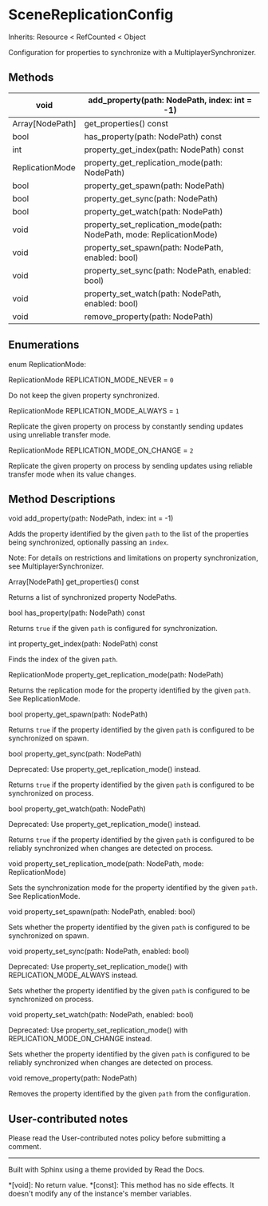 # SceneReplicationConfig

Inherits: Resource < RefCounted < Object

Configuration for properties to synchronize with a MultiplayerSynchronizer.

## Methods

void | add_property(path: NodePath, index: int = -1)  
---|---  
Array[NodePath] | get_properties() const  
bool | has_property(path: NodePath) const  
int | property_get_index(path: NodePath) const  
ReplicationMode | property_get_replication_mode(path: NodePath)  
bool | property_get_spawn(path: NodePath)  
bool | property_get_sync(path: NodePath)  
bool | property_get_watch(path: NodePath)  
void | property_set_replication_mode(path: NodePath, mode: ReplicationMode)  
void | property_set_spawn(path: NodePath, enabled: bool)  
void | property_set_sync(path: NodePath, enabled: bool)  
void | property_set_watch(path: NodePath, enabled: bool)  
void | remove_property(path: NodePath)  
  
## Enumerations

enum ReplicationMode:

ReplicationMode REPLICATION_MODE_NEVER = `0`

Do not keep the given property synchronized.

ReplicationMode REPLICATION_MODE_ALWAYS = `1`

Replicate the given property on process by constantly sending updates using
unreliable transfer mode.

ReplicationMode REPLICATION_MODE_ON_CHANGE = `2`

Replicate the given property on process by sending updates using reliable
transfer mode when its value changes.

## Method Descriptions

void add_property(path: NodePath, index: int = -1)

Adds the property identified by the given `path` to the list of the properties
being synchronized, optionally passing an `index`.

Note: For details on restrictions and limitations on property synchronization,
see MultiplayerSynchronizer.

Array[NodePath] get_properties() const

Returns a list of synchronized property NodePaths.

bool has_property(path: NodePath) const

Returns `true` if the given `path` is configured for synchronization.

int property_get_index(path: NodePath) const

Finds the index of the given `path`.

ReplicationMode property_get_replication_mode(path: NodePath)

Returns the replication mode for the property identified by the given `path`.
See ReplicationMode.

bool property_get_spawn(path: NodePath)

Returns `true` if the property identified by the given `path` is configured to
be synchronized on spawn.

bool property_get_sync(path: NodePath)

Deprecated: Use property_get_replication_mode() instead.

Returns `true` if the property identified by the given `path` is configured to
be synchronized on process.

bool property_get_watch(path: NodePath)

Deprecated: Use property_get_replication_mode() instead.

Returns `true` if the property identified by the given `path` is configured to
be reliably synchronized when changes are detected on process.

void property_set_replication_mode(path: NodePath, mode: ReplicationMode)

Sets the synchronization mode for the property identified by the given `path`.
See ReplicationMode.

void property_set_spawn(path: NodePath, enabled: bool)

Sets whether the property identified by the given `path` is configured to be
synchronized on spawn.

void property_set_sync(path: NodePath, enabled: bool)

Deprecated: Use property_set_replication_mode() with REPLICATION_MODE_ALWAYS
instead.

Sets whether the property identified by the given `path` is configured to be
synchronized on process.

void property_set_watch(path: NodePath, enabled: bool)

Deprecated: Use property_set_replication_mode() with
REPLICATION_MODE_ON_CHANGE instead.

Sets whether the property identified by the given `path` is configured to be
reliably synchronized when changes are detected on process.

void remove_property(path: NodePath)

Removes the property identified by the given `path` from the configuration.

## User-contributed notes

Please read the User-contributed notes policy before submitting a comment.

* * *

Built with Sphinx using a theme provided by Read the Docs.

  *[void]: No return value.
  *[const]: This method has no side effects. It doesn't modify any of the instance's member variables.

